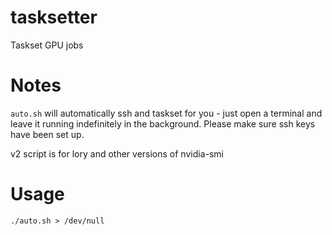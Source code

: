 # tasksetter
Taskset GPU jobs

# Notes

`auto.sh` will automatically ssh and taskset for you - just open a terminal and leave it running indefinitely in the background. Please make sure ssh keys have been set up.

v2 script is for lory and other versions of nvidia-smi


# Usage

```
./auto.sh > /dev/null
```
